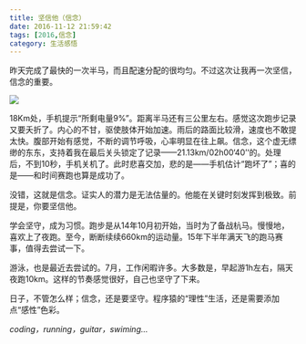 ```yaml
---
title: 坚信他（信念）
date: 2016-11-12 21:59:42
tags: [2016,信念]
category: 生活感悟
---
```

昨天完成了最快的一次半马，而且配速分配的很均匀。不过这次让我再一次坚信，信念的重要。

![](http://of7369y0i.bkt.clouddn.com/2015/08/16/%E6%8D%95%E8%8E%B7.JPG)

<!--more-->

18Km处，手机提示“所剩电量9%”。距离半马还有三公里左右。感觉这次跑步记录又要夭折了。内心的不甘，驱使肢体开始加速。雨后的路面比较滑，速度也不敢提太快。腹部开始有感觉，不断的调节呼吸，心率明显在往上飙。信念，这个虚无缥缈的东东，支持着我在最后关头锁定了记录——21.13km/02h00‘40’‘的。处理后，不到10秒，手机关机了。此时悲喜交加，悲的是——手机估计“跑坏了”；喜的是——和时间赛跑也算是成功了。

没错，这就是信念。证实人的潜力是无法估量的。他能在关键时刻发挥到极致。前提是，你要坚信他。

学会坚守，成为习惯。跑步是从14年10月初开始，当时为了备战杭马。慢慢地，喜欢上了夜跑。至今，断断续续660km的运动量。15年下半年满天飞的跑马赛事，值得去尝试一下。

游泳，也是最近去尝试的。7月，工作闲暇许多。大多数是，早起游1h左右，隔天夜跑10km。这样的节奏感觉很好，自己也坚守了下来。

日子，不管怎么样；信念，还是要坚守。程序猿的“理性”生活，还是需要添加点“感性”色彩。

*coding，running，guitar，swiming...*
